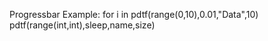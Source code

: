 Progressbar Example:
	for i in pdtf(range(0,10),0.01,"Data",10)
pdtf(range(int,int),sleep,name,size)